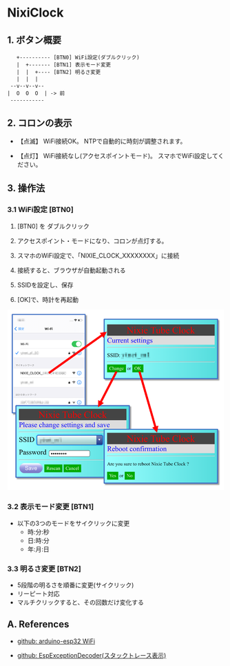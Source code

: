 # NixiClock

## 1. ボタン概要

```
   +---------- [BTN0] WiFi設定(ダブルクリック)
   |  +------- [BTN1] 表示モード変更
   |  |  +---- [BTN2] 明るさ変更
   |  |  |
 --v--v--v--
|  O  O  O  | -> 前
 -----------
```

## 2. コロンの表示

* 【点滅】
  WiFi接続OK。
  NTPで自動的に時刻が調整されます。

* 【点灯】
  WiFi接続なし(アクセスポイントモード)。
  スマホでWiFi設定してください。


## 3. 操作法

### 3.1 WiFi設定 [BTN0]

1. [BTN0] を ダブルクリック

2. アクセスポイント・モードになり、コロンが点灯する。

3. スマホのWiFi設定で、「NIXIE_CLOCK_XXXXXXXX」に接続

4. 接続すると、ブラウザが自動起動される

5. SSIDを設定し、保存

6. [OK]で、時計を再起動

![](docs/wifi1.png)


### 3.2 表示モード変更 [BTN1]

* 以下の3つのモードをサイクリックに変更
  + 時:分:秒
  + 日:時:分
  + 年:月:日


### 3.3 明るさ変更 [BTN2]

* 5段階の明るさを順番に変更(サイクリック)
* リーピート対応
* マルチクリックすると、その回数だけ変化する



## A. References

* [github: arduino-esp32 WiFi](https://github.com/espressif/arduino-esp32/tree/master/libraries/WiFi/src)

* [github: EspExceptionDecoder(スタックトレース表示)](https://github.com/me-no-dev/EspExceptionDecoder/releases/)
